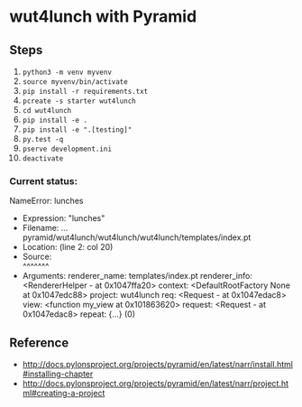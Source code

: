 # wut4lunch with Pyramid

## Steps

1. `python3 -m venv myvenv`
2. `source myvenv/bin/activate`
3. `pip install -r requirements.txt`
4. `pcreate -s starter wut4lunch`
5. `cd wut4lunch`
6. `pip install -e .`
7. `pip install -e ".[testing]"`
8. `py.test -q`
9. `pserve development.ini`
10. `deactivate`

### Current status:

NameError: lunches

 - Expression: "lunches"
 - Filename:   ... pyramid/wut4lunch/wut4lunch/wut4lunch/templates/index.pt
 - Location:   (line 2: col 20)
 - Source:     <div tal:condition="lunches">
                                   ^^^^^^^
 - Arguments:  renderer_name: templates/index.pt
               renderer_info: <RendererHelper - at 0x1047ffa20>
               context: <DefaultRootFactory None at 0x1047edc88>
               project: wut4lunch
               req: <Request - at 0x1047edac8>
               view: <function my_view at 0x101863620>
               request: <Request - at 0x1047edac8>
               repeat: {...} (0)

## Reference
* http://docs.pylonsproject.org/projects/pyramid/en/latest/narr/install.html#installing-chapter
* http://docs.pylonsproject.org/projects/pyramid/en/latest/narr/project.html#creating-a-project
